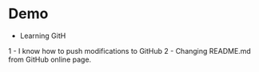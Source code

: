# Demo

- Learning GitH

1 - I know how to push modifications to GitHub
2 - Changing README.md from GitHub online page.

